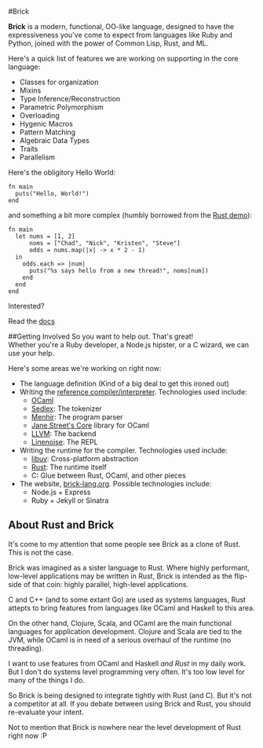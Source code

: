 #Brick

__Brick__ is a modern, functional, OO-like language, designed to have the expressiveness you've come to expect from languages like Ruby and Python, joined with the power of Common Lisp, Rust, and ML.


Here's a quick list of features we are working on supporting in the core language:

- Classes for organization
- Mixins
- Type Inference/Reconstruction
- Parametric Polymorphism
- Overloading
- Hygenic Macros
- Pattern Matching
- Algebraic Data Types
- Traits
- Parallelism

Here's the obligitory Hello World:
```brick
fn main
  puts("Hello, World!")
end
```

and something a bit more complex (humbly borrowed from the [Rust demo](http://www.rust-lang.org/)):
```brick
fn main
  let nums = [1, 2]
      noms = ["Chad", "Nick", "Kristen", "Steve"]
      odds = nums.map(|x| -> x * 2 - 1)
  in
    odds.each => |num|
      puts("%s says hello from a new thread!", noms[num])
    end
  end
end
```

Interested?

Read the [docs](https://github.com/brick-lang/brick-lang/tree/master/doc/core)

##Getting Involved
So you want to help out. That's great!  
Whether you're a Ruby developer, a Node.js hipster, or a C wizard, we can use your help.

Here's some areas we're working on right now:  
* The language definition (Kind of a big deal to get this ironed out)
* Writing the [reference compiler/interpreter](https://github.com/brick-lang/kiln). Technologies used include:
  * [OCaml](http://ocaml.org/)
  * [Sedlex](https://github.com/toroidal-code/sedlex/tree/pr/line): The tokenizer
  * [Menhir](http://gallium.inria.fr/~fpottier/menhir/): The program parser
  * [Jane Street's Core](https://github.com/janestreet/core) library for OCaml
  * [LLVM](http://llvm.org/docs/): The backend
  * [Linenoise](https://github.com/antirez/linenoise): The REPL
* Writing the runtime for the compiler. Technologies used include:
  * [libuv](https://github.com/joyent/libuv): Cross-platform abstraction
  * [Rust](http://www.rust-lang.org/): The runtime itself
  * C: Glue between Rust, OCaml, and other pieces
* The website, [brick-lang.org](http://brick-lang.org). Possible technologies include:
  * Node.js + Express
  * Ruby + Jekyll or Sinatra

## About Rust and Brick
It's come to my attention that some people see Brick as a clone of Rust. This is not the case.

Brick was imagined as a sister language to Rust.
Where highly performant, low-level applications may be written in Rust, Brick is intended as the flip-side of that coin: highly parallel, high-level applications.

C and C++ (and to some extant Go) are used as systems languages, Rust attepts to bring features from languages like OCaml and Haskell to this area.

On the other hand, Clojure, Scala, and OCaml are the main functional languages for application development. Clojure and Scala are tied to the JVM, while OCaml is in need of a serious overhaul of the runtime (no threading).

I want to use features from OCaml and Haskell _and Rust_ in my daily work. But I don't do systems level programming very often. It's too low level for many of the things I do.

So Brick is being designed to integrate tightly with Rust (and C). But it's not a competitor at all. If you debate between using Brick and Rust, you should re-evaluate your intent.

Not to mention that Brick is nowhere near the level development of Rust right now :P
